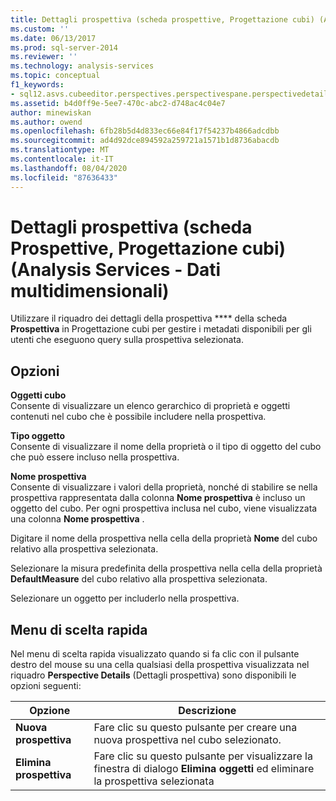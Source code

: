 ```yaml
---
title: Dettagli prospettiva (scheda prospettive, Progettazione cubi) (Analysis Services-Dati multidimensionali) | Microsoft Docs
ms.custom: ''
ms.date: 06/13/2017
ms.prod: sql-server-2014
ms.reviewer: ''
ms.technology: analysis-services
ms.topic: conceptual
f1_keywords:
- sql12.asvs.cubeeditor.perspectives.perspectivespane.perspectivedetails.f2
ms.assetid: b4d0ff9e-5ee7-470c-abc2-d748ac4c04e7
author: minewiskan
ms.author: owend
ms.openlocfilehash: 6fb28b5d4d833ec66e84f17f54237b4866adcdbb
ms.sourcegitcommit: ad4d92dce894592a259721a1571b1d8736abacdb
ms.translationtype: MT
ms.contentlocale: it-IT
ms.lasthandoff: 08/04/2020
ms.locfileid: "87636433"
---
```

# <a name="perspective-details-perspectives-tab-cube-designer-analysis-services---multidimensional-data"></a>Dettagli prospettiva (scheda Prospettive, Progettazione cubi) (Analysis Services - Dati multidimensionali)
  Utilizzare il riquadro dei dettagli della prospettiva **** della scheda **Prospettiva** in Progettazione cubi per gestire i metadati disponibili per gli utenti che eseguono query sulla prospettiva selezionata.  
  
## <a name="options"></a>Opzioni  
 **Oggetti cubo**  
 Consente di visualizzare un elenco gerarchico di proprietà e oggetti contenuti nel cubo che è possibile includere nella prospettiva.  
  
 **Tipo oggetto**  
 Consente di visualizzare il nome della proprietà o il tipo di oggetto del cubo che può essere incluso nella prospettiva.  
  
 **Nome prospettiva**  
 Consente di visualizzare i valori della proprietà, nonché di stabilire se nella prospettiva rappresentata dalla colonna **Nome prospettiva** è incluso un oggetto del cubo. Per ogni prospettiva inclusa nel cubo, viene visualizzata una colonna **Nome prospettiva** .  
  
 Digitare il nome della prospettiva nella cella della proprietà **Nome** del cubo relativo alla prospettiva selezionata.  
  
 Selezionare la misura predefinita della prospettiva nella cella della proprietà **DefaultMeasure** del cubo relativo alla prospettiva selezionata.  
  
 Selezionare un oggetto per includerlo nella prospettiva.  
  
## <a name="context-menu"></a>Menu di scelta rapida  
 Nel menu di scelta rapida visualizzato quando si fa clic con il pulsante destro del mouse su una cella qualsiasi della prospettiva visualizzata nel riquadro **Perspective Details** (Dettagli prospettiva) sono disponibili le opzioni seguenti:  
  
|Opzione|Descrizione|  
|------------|-----------------|  
|**Nuova prospettiva**|Fare clic su questo pulsante per creare una nuova prospettiva nel cubo selezionato.|  
|**Elimina prospettiva**|Fare clic su questo pulsante per visualizzare la finestra di dialogo **Elimina oggetti** ed eliminare la prospettiva selezionata|  
  
  
